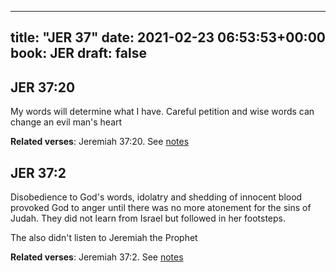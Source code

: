 
---
title: "JER 37"
date: 2021-02-23 06:53:53+00:00
book: JER
draft: false
---

## JER 37:20

My words will determine what I have. Careful petition and wise words can change an evil man's heart

**Related verses**: Jeremiah 37:20. See [notes](https://my.bible.com/notes/3635683397387150049)


## JER 37:2

Disobedience to God's words, idolatry and shedding of innocent blood provoked God to anger until there was no more atonement for the sins of Judah. They did not learn from Israel but followed in her footsteps.

The also didn't listen to Jeremiah the Prophet

**Related verses**: Jeremiah 37:2. See [notes](https://my.bible.com/notes/3635681382594503338)

